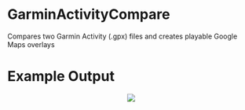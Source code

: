 GarminActivityCompare
=====================

Compares two Garmin Activity (.gpx) files and creates playable Google Maps overlays


Example Output
==============

<center>
  <img src="http://raw.github.com/jgossit/GarminActivityCompare/master/example/2013-04-28_Sri_Chinmoy_Princes_Park_10km.png"/>
</center>
